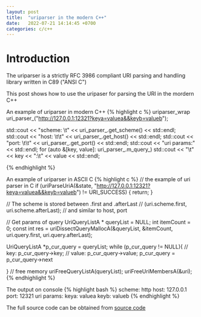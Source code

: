 ```yaml
---
layout: post
title:  "uriparser in the modern C++"
date:   2022-07-21 14:14:45 +0700
categories: c/c++
---
```

# Introduction
The uriparser is a strictly RFC 3986 compliant URI parsing and handling library written in C89 ("ANSI C")

This post shows how to use the uripaser for parsing the URI in the mordern C++

An example of uriparser in modern C++
{% highlight c %}
uriparser_wrap uri_parser_("http://127.0.0.1:12321?keya=valuea&&keyb=valueb");

std::cout << "scheme: \t" << uri_parser_.get_scheme() << std::endl;
std::cout << "host: \t\t" << uri_parser_.get_host() << std::endl;
std::cout << "port: \t\t" << uri_parser_.get_port() << std::endl;
std::cout << "uri params:" << std::endl;
for (auto &[key, value]: uri_parser_.m_query_)
    std::cout << "\t" << key << ":\t" << value << std::endl;

{% endhighlight %}

An example of uriparser in ASCII C
{% highlight c %}
// the example of uri parser in C
if (uriParseUriA(&state, "http://127.0.0.1:12321?keya=valuea&&keyb=valueb") != URI_SUCCESS) {
    return;
}

// The scheme is stored between .first and .afterLast
// (uri.scheme.first, uri.scheme.afterLast);
// and similar to host, port 

// Get params of query
UriQueryListA * queryList = NULL;
int itemCount = 0;
const int res = uriDissectQueryMallocA(&queryList, &itemCount,
        uri.query.first, uri.query.afterLast);

UriQueryListA *p_cur_query = queryList;
while (p_cur_query != NULL){
    // key: p_cur_query->key;
    // value: p_cur_query->value;
    p_cur_query = p_cur_query->next

}
// free memory
uriFreeQueryListA(queryList);
uriFreeUriMembersA(&uri);
{% endhighlight %}

The output on console
{% highlight bash %}
scheme:         http
host:           127.0.0.1
port:           12321
uri params:
        keya:   valuea
        keyb:   valueb
{% endhighlight %}


The full source code can be obtained from
[source code](https://github.com/avble/cpp_utils/blob/main/test/uriparser_wrap.hpp)



